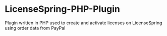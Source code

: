 # LicenseSpring-PHP-Plugin
Plugin written in PHP used to create and activate licenses on LicenseSpring using order data from PayPal
